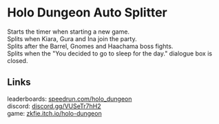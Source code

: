 # Holo Dungeon Auto Splitter
Starts the timer when starting a new game.  
Splits when Kiara, Gura and Ina join the party.  
Splits after the Barrel, Gnomes and Haachama boss fights.  
Splits when the "You decided to go to sleep for the day." dialogue box is closed.  
## Links
leaderboards: [speedrun.com/holo_dungeon](https://www.speedrun.com/holo_dungeon)  
discord: [discord.gg/VUSeTr7hH2](https://discord.gg/VUSeTr7hH2)  
game: [zkfie.itch.io/holo-dungeon](https://zkfie.itch.io/holo-dungeon)  

